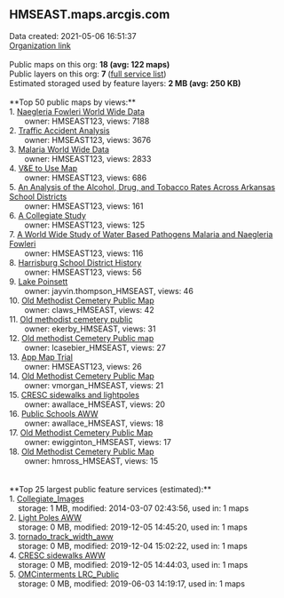 <h2>HMSEAST.maps.arcgis.com</h2> Data created: 2021-05-06 16:51:37 <br /><a target='new' href='https://HMSEAST.maps.arcgis.com'>Organization link</a><br /><br />Public maps on this org: <b>18 (avg: 122 maps)</b><br />Public layers on this org: <b>7 </b>(<a target='new' href='https://services.arcgis.com/cxvhMe4ONSA83I6P/ArcGIS/rest/services'>full service list</a>)<br />Estimated storaged used by feature layers: <b>2 MB (avg: 250 KB)</b><br /><br />**Top 50 public maps by views:**<br />  1. <a target='new' href='https://www.arcgis.com/home/item.html?id=3e3bf5ca4e2f4b59b524766b5cc31fee'>Naegleria Fowleri World Wide Data</a> <br />  &nbsp;&nbsp;&nbsp;&nbsp; &nbsp;&nbsp;owner: HMSEAST123, views: 7188<br />  2. <a target='new' href='https://www.arcgis.com/home/item.html?id=5234b0a0358c48f7a65305c95c0a8f3d'>Traffic Accident Analysis</a> <br />  &nbsp;&nbsp;&nbsp;&nbsp; &nbsp;&nbsp;owner: HMSEAST123, views: 3676<br />  3. <a target='new' href='https://www.arcgis.com/home/item.html?id=3ff6a5a9caa64570bd87dc1d75a9cd5c'>Malaria World Wide Data</a> <br />  &nbsp;&nbsp;&nbsp;&nbsp; &nbsp;&nbsp;owner: HMSEAST123, views: 2833<br />  4. <a target='new' href='https://www.arcgis.com/home/item.html?id=67f4787eefb54315a27a467fea7212af'>V&E to Use Map</a> <br />  &nbsp;&nbsp;&nbsp;&nbsp; &nbsp;&nbsp;owner: HMSEAST123, views: 686<br />  5. <a target='new' href='https://www.arcgis.com/home/item.html?id=028ccc0fdb8449df868841d29a62aa25'>An Analysis of the Alcohol, Drug, and Tobacco Rates Across Arkansas School Districts</a> <br />  &nbsp;&nbsp;&nbsp;&nbsp; &nbsp;&nbsp;owner: HMSEAST123, views: 161<br />  6. <a target='new' href='https://www.arcgis.com/home/item.html?id=e1778845ec8948558c0a434206d3dd8a'>A Collegiate Study</a> <br />  &nbsp;&nbsp;&nbsp;&nbsp; &nbsp;&nbsp;owner: HMSEAST123, views: 125<br />  7. <a target='new' href='https://www.arcgis.com/home/item.html?id=f54d992902ae4b79baa206f2de184214'>A World Wide Study of Water Based Pathogens Malaria and Naegleria Fowleri</a> <br />  &nbsp;&nbsp;&nbsp;&nbsp; &nbsp;&nbsp;owner: HMSEAST123, views: 116<br />  8. <a target='new' href='https://www.arcgis.com/home/item.html?id=d8db4f00e91e4bafa03ea1145bbbdcdc'>Harrisburg School District History</a> <br />  &nbsp;&nbsp;&nbsp;&nbsp; &nbsp;&nbsp;owner: HMSEAST123, views: 56<br />  9. <a target='new' href='https://www.arcgis.com/home/item.html?id=23cc42a8c5594c3fb4e8cb9412ce57ec'>Lake Poinsett</a> <br />  &nbsp;&nbsp;&nbsp;&nbsp; &nbsp;&nbsp;owner: jayvin.thompson_HMSEAST, views: 46<br />  10. <a target='new' href='https://www.arcgis.com/home/item.html?id=9c5c92ca4b0d43e68074cca70a2316ad'>Old Methodist Cemetery Public Map</a> <br />  &nbsp;&nbsp;&nbsp;&nbsp; &nbsp;&nbsp;owner: claws_HMSEAST, views: 42<br />  11. <a target='new' href='https://www.arcgis.com/home/item.html?id=bd45fa2dbbdb4c789c6e446a80c1dea1'>Old methodist cemetery public</a> <br />  &nbsp;&nbsp;&nbsp;&nbsp; &nbsp;&nbsp;owner: ekerby_HMSEAST, views: 31<br />  12. <a target='new' href='https://www.arcgis.com/home/item.html?id=c07833e5bb2541528be0a6dfd77f6a04'>Old methodist Cemetery Public map</a> <br />  &nbsp;&nbsp;&nbsp;&nbsp; &nbsp;&nbsp;owner: lcasebier_HMSEAST, views: 27<br />  13. <a target='new' href='https://www.arcgis.com/home/item.html?id=8eecd058ff7642afac656f2244ba6ce5'>App Map Trial</a> <br />  &nbsp;&nbsp;&nbsp;&nbsp; &nbsp;&nbsp;owner: HMSEAST123, views: 26<br />  14. <a target='new' href='https://www.arcgis.com/home/item.html?id=28222d4ddaa24c638d56ef960a5edff7'>Old Methodist Cemetery Public Map</a> <br />  &nbsp;&nbsp;&nbsp;&nbsp; &nbsp;&nbsp;owner: vmorgan_HMSEAST, views: 21<br />  15. <a target='new' href='https://www.arcgis.com/home/item.html?id=91b2328c928d42f1a10b18a2904ac256'>CRESC sidewalks and lightpoles</a> <br />  &nbsp;&nbsp;&nbsp;&nbsp; &nbsp;&nbsp;owner: awallace_HMSEAST, views: 20<br />  16. <a target='new' href='https://www.arcgis.com/home/item.html?id=bf158c147ae44ba6aedc89114a6c6734'>Public Schools AWW</a> <br />  &nbsp;&nbsp;&nbsp;&nbsp; &nbsp;&nbsp;owner: awallace_HMSEAST, views: 18<br />  17. <a target='new' href='https://www.arcgis.com/home/item.html?id=7af428e436954da0ab2f3b5bf737a569'>Old Methodist Cemetery Public Map</a> <br />  &nbsp;&nbsp;&nbsp;&nbsp; &nbsp;&nbsp;owner: ewigginton_HMSEAST, views: 17<br />  18. <a target='new' href='https://www.arcgis.com/home/item.html?id=e0319aade7384458b5dc94cb4109dba6'>Old Methodist Cemetery Public Map</a> <br />  &nbsp;&nbsp;&nbsp;&nbsp; &nbsp;&nbsp;owner: hmross_HMSEAST, views: 15<br /><br /><br />**Top 25 largest public feature services (estimated):**<br /> 1. <a target='new' href='https://www.arcgis.com/home/item.html?id=9094b0fe0d5348468539f7ca04fcb809'>Collegiate_Images</a><br /> &nbsp;&nbsp;&nbsp;&nbsp;storage: 1 MB, modified: 2014-03-07 02:43:56,  used in: 1 maps<br /> 2. <a target='new' href='https://www.arcgis.com/home/item.html?id=5a078caffa234e5e8e35ba5b0a5156fa'>Light Poles AWW</a><br /> &nbsp;&nbsp;&nbsp;&nbsp;storage: 0 MB, modified: 2019-12-05 14:45:20,  used in: 1 maps<br /> 3. <a target='new' href='https://www.arcgis.com/home/item.html?id=57bced2398154693ac7cc3b09de8eb66'>tornado_track_width_aww</a><br /> &nbsp;&nbsp;&nbsp;&nbsp;storage: 0 MB, modified: 2019-12-04 15:02:22,  used in: 1 maps<br /> 4. <a target='new' href='https://www.arcgis.com/home/item.html?id=f4770283ec8341e1a525a399e32cc239'>CRESC sidewalks AWW</a><br /> &nbsp;&nbsp;&nbsp;&nbsp;storage: 0 MB, modified: 2019-12-05 14:44:03,  used in: 1 maps<br /> 5. <a target='new' href='https://www.arcgis.com/home/item.html?id=f1651c46701740618482e25df9a604ca'>OMCinterments LRC_Public</a><br /> &nbsp;&nbsp;&nbsp;&nbsp;storage: 0 MB, modified: 2019-06-03 14:19:17,  used in: 1 maps<br />